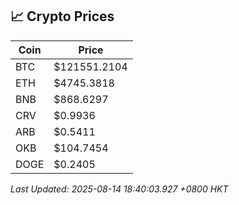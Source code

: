 ## 📈 Crypto Prices

| Coin | Price |
| ---- | ----- |
| BTC | $121551.2104 |
| ETH | $4745.3818 |
| BNB | $868.6297 |
| CRV | $0.9936 |
| ARB | $0.5411 |
| OKB | $104.7454 |
| DOGE | $0.2405 |

_Last Updated: 2025-08-14 18:40:03.927 +0800 HKT_